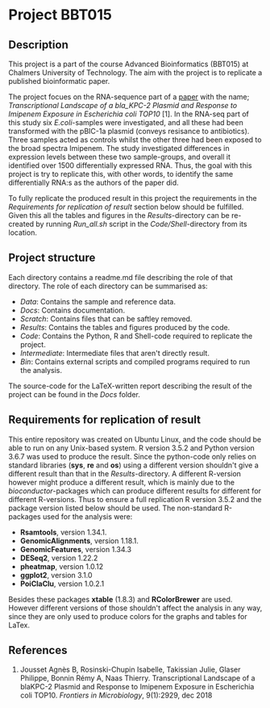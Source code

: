 # Project BBT015
## Description

This project is a part of the course Advanced Bioinformatics (BBT015) at Chalmers University of Technology. The aim with the project is to replicate a published bioinformatic paper. 

The project focues on the RNA-sequence part of a [paper](https://www.frontiersin.org/articles/10.3389/fmicb.2018.02929/)  with the name; *Transcriptional Landscape of a bla_KPC-2 Plasmid and Response to Imipenem Exposure in Escherichia coli TOP10* [1]. In the RNA-seq part of this study six *E.coli*-samples were investigated, 
and all these had been transformed with the pBIC-1a plasmid (conveys resisance to antibiotics). Three samples acted as controls 
whilst the other three had been exposed to the broad spectra Imipenem. The study investigated differences in expression levels 
between these two sample-groups, and overall it identified over 1500 differentially expressed RNA. Thus, the goal with this 
project is try to replicate this, with other words, to identify the same differentially RNA:s as the authors of the
paper did. 

To fully replicate the produced result in this project the requirements in the *Requirements for replication of result* section below should be fulfilled. Given this all the tables and figures in the *Results*-directory can be re-created by running *Run_all.sh* script in the *Code/Shell*-directory from its location. 

## Project structure 

Each directory contains a readme.md file describing the role of that directory. The role of each directory
can be summarised as:

* *Data*: Contains the sample and reference data. 
* *Docs*: Contains documentation. 
* *Scratch*: Contains files that can be saftley removed.
* *Results*: Contains the tables and figures produced by the code. 
* *Code*: Contains the Python, R and Shell-code required to replicate the project. 
* *Intermediate*: Intermediate files that aren't directly result. 
* *Bin*: Contains external scripts and compiled programs required to run the analysis. 

The source-code for the LaTeX-written report describing the result of the project can be found 
in the *Docs* folder. 

## Requirements for replication of result

This entire repository was created on Ubuntu Linux, and the code should be able to run on any Unix-based system. R version 3.5.2 and Python version 3.6.7 was used to produce the result. Since the python-code only relies on standard libraries (**sys**, **re** and **os**) using a different version shouldn't give a different result than that in the *Results*-directory. A different R-version however might produce a different result, which is mainly due to the *bioconductor*-packages which can produce different results for different for different R-versions. Thus to ensure a full replication R version 3.5.2 and the package version listed below should be used. The non-standard R-packages used for the analysis were:

* **Rsamtools**, version 1.34.1.
* **GenomicAlignments**, version 1.18.1.
* **GenomicFeatures**, version 1.34.3
* **DESeq2**, version 1.22.2
* **pheatmap**, version 1.0.12
* **ggplot2**, version 3.1.0
* **PoiClaClu**, version 1.0.2.1

Besides these packages **xtable** (1.8.3) and **RColorBrewer** are used. However different versions of those shouldn't affect the analysis in any way, since they are only used to produce colors for the graphs and tables for LaTex. 

## References 

1. Jousset Agnès B, Rosinski-Chupin Isabelle, Takissian Julie, Glaser Philippe, Bonnin Rémy A, 
Naas Thierry. Transcriptional Landscape of a blaKPC-2 Plasmid and Response to Imipenem Exposure 
in Escherichia coli TOP10. *Frontiers in Microbiology*, 9(1):2929, dec 2018 
